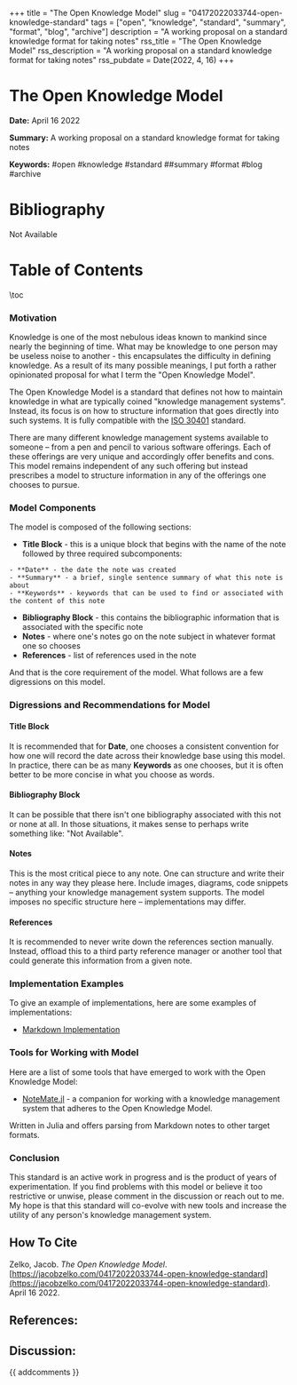 +++
title = "The Open Knowledge Model"
slug = "04172022033744-open-knowledge-standard"
tags = ["open", "knowledge", "standard", "summary", "format", "blog", "archive"]
description = "A working proposal on a standard knowledge format for taking notes"
rss_title = "The Open Knowledge Model"
rss_description = "A working proposal on a standard knowledge format for taking notes"
rss_pubdate = Date(2022, 4, 16)
+++



The Open Knowledge Model
=========

**Date:** April 16 2022

**Summary:** A working proposal on a standard knowledge format for taking notes

**Keywords:** #open #knowledge #standard ##summary #format #blog #archive

Bibliography
==========

Not Available

Table of Contents
=========

\toc

### Motivation

Knowledge is one of the most nebulous ideas known to mankind since nearly the beginning of time. What may be knowledge to one person may be useless noise to another - this encapsulates the difficulty in defining knowledge. As a result of its many possible meanings, I put forth a rather opinionated proposal for what I term the "Open Knowledge Model".

The Open Knowledge Model is a standard that defines not how to maintain knowledge in what are typically coined "knowledge management systems". Instead, its focus is on how to structure information that goes directly into such systems. It is fully compatible with the [ISO 30401](https://www.iso.org/standard/68683.html) standard.

There are many different knowledge management systems available to someone – from a pen and pencil to various software offerings. Each of these offerings are very unique and accordingly offer benefits and cons. This model remains independent of any such offering but instead prescribes a model to structure information in any of the offerings one chooses to pursue.

### Model Components

The model is composed of the following sections:

  * **Title Block** - this is a unique block that begins with the name of the note followed by three required subcomponents:

```
- **Date** - the date the note was created
- **Summary** - a brief, single sentence summary of what this note is about
- **Keywords** - keywords that can be used to find or associated with the content of this note
```

  * **Bibliography Block** - this contains the bibliographic information that is associated with the specific note
  * **Notes** - where one's notes go on the note subject in whatever format one so chooses
  * **References** - list of references used in the note

And that is the core requirement of the model.  What follows are a few digressions on this model. 

### Digressions and Recommendations for Model

#### Title Block

It is recommended that for **Date**, one chooses a consistent convention for how one will record the date across their knowledge base using this model.  In practice, there can be as many **Keywords** as one chooses, but it is often better to be more concise in what you choose as words.

#### Bibliography Block

It can be possible that there isn't one bibliography associated with this not or none at all.  In those situations, it makes sense to perhaps write something like: "Not Available".

#### Notes

This is the most critical piece to any note.  One can structure and write their notes in any way they please here.  Include images, diagrams, code snippets – anything your knowledge management system supports. The model imposes no specific structure here – implementations may differ.

#### References

It is recommended to never write down the references section manually. Instead, offload this to a third party reference manager or another tool that could generate this information from a given note. 

### Implementation Examples

To give an example of implementations, here are some examples of implementations:

  * [Markdown Implementation](https://jacobzelko.com/08032021134232-notes-template)

### Tools for Working with Model

Here are a list of some tools that have emerged to work with the Open Knowledge Model: 

  * [NoteMate.jl](https://github.com/TheCedarPrince/NoteMate) - a companion for working with a knowledge management system that adheres to the Open Knowledge Model.

Written in Julia and offers parsing from Markdown notes to other target formats.

### Conclusion

This standard is an active work in progress and is the product of years of experimentation.  If you find problems with this model or believe it too restrictive or unwise, please comment in the discussion or reach out to me. My hope is that this standard will co-evolve with new tools and increase the utility of any person's knowledge management system.
## How To Cite

 Zelko, Jacob. _The Open Knowledge Model_. [https://jacobzelko.com/04172022033744-open-knowledge-standard](https://jacobzelko.com/04172022033744-open-knowledge-standard). April 16 2022.
## References:
## Discussion: 

{{ addcomments }}
